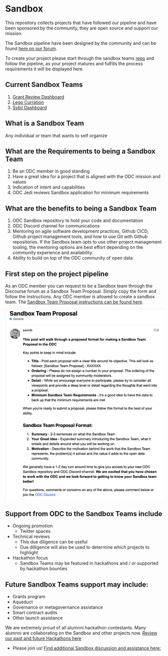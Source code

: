 # Sandbox

This repository collects projects that have followed our pipeline and have been sponsored by the community, they are open source and support our mission. 

The Sandbox pipeline have been designed by the community and can be found [here on our forum](https://forum.opendatacommunity.org/t/project-pipeline-in-detail/28/5).

To create your project please start through the sandbox teams [repo](https://github.com/orgs/OpenDataforWeb3-sandbox/repositories) and follow the pipeline, as your project matures and fulfills the process requirements it will be displayed here.

## Current Sandbox Teams

1. [Grant Review Dashboard](https://github.com/OpenDataforWeb3-sandbox/Grant-Review-Dashboard)
1. [Lego Curration](https://github.com/OpenDataforWeb3-sandbox/Lego-Curration)
1. [Sybil Dashboard](https://github.com/OpenDataforWeb3-sandbox/Sybil-Dashboard)

## What is a Sandbox Team 

Any individual or team that wants to self organize

## What are the Requirements to being a Sandbox Team

1. Be an ODC member in good standing
1. Have a great idea for a project that is aligned with the ODC mission and values
1. Indication of intent and capabilities
1. ODC Jedi reviews Sandbox application for minimum requirements

## What are the benefits to being a Sandbox Team

1. ODC Sandbox repository to hold your code and documentation
1. ODC Discord channel for communications
1. Mentoring on agile software development practices, Github CICD, Github project management tools, and how to use Git with Github repositories. If the Sandbox team opts to use other project management tooling, the mentoring options are best effort depending on the community experience and availability.
1. Ability to build on top of the ODC community of open data

## First step on the project pipeline

As an ODC member you can request to be a Sandbox team through the Discourse forum as a Sandbox Team Proposal. Simply copy the form and follow the instructions. Any ODC member is allowed to create a sandbox team. The [Sandbox Team Proposal instructions can be found here](https://forum.opendatacommunity.org/t/sandbox-team-proposal/30).

![Sandbox Team Proposal](sandbox-team-proposal.png)

## Support from ODC to the Sandbox Teams include

- Ongoing promotion 
   - Twitter spaces 
- Technical reviews
   - This due diligence can be useful 
   - Due dilligence will also be used to determine which projects to highlight
- Hackathon focus
   - Sandbox Teams may be featured in hackathons and / or supported by hackathon bounties

## Future Sandbox Teams support may include:
- Grants program
- Aqueduct
- Governance or metagovernance assistance
- Smart contract audits
- Other launch assistance

We are extremely proud of all alumnni hackathon contestants.  Many alumnni are collaborating on the Sandbox and other projects now. [Review our past and future Hackathons here](https://opendatacommunity.org)

- Please join us! [Find additional Sandbox discussion and assistance here:](https://discord.com/channels/1037443230993743902/1075078081439604746)
